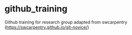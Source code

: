 # github_training
Github training for research group adapted from swcarpentry (https://swcarpentry.github.io/git-novice/)

